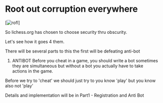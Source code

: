 # Root out corruption everywhere

[![rofl]([https://i.postimg.cc/fRGQgcjw/powered-by-hans.jpg](https://ibb.co/8nGt7ps3))]

So lichess.org has chosen to choose security thru obscurity.

Let's see how it goes 4 them.

There will be several parts to this the first will be defeating anti-bot
1. ANTIBOT
  Before you cheat in a game, you should write a bot sometimes they are simultaneous but without a bot you actually have to take actions in the game.

  Before we try to 'cheat' we should just try to you know 'play' but you know also not 'play'

  Details and implementation will be in Part1 - Registration and Anti Bot

